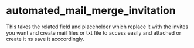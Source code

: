# automated_mail_merge_invitation
This takes the related field and placeholder which replace it with the invites you want and create mail files or txt file to access easily and attached or create it ns save it acccordingly.
